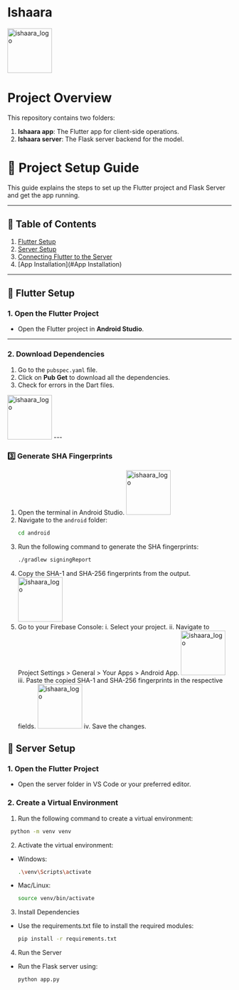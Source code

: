# Ishaara

<img src="https://github.com/user-attachments/assets/cb8e6b1f-61c6-41ef-a015-2077c33d92b3" alt="ishaara_logo" width="100" height="auto">

# Project Overview

This repository contains two folders:

1. **Ishaara app**: The Flutter app for client-side operations.  
2. **Ishaara server**: The Flask server backend for the model.


# 🚀 Project Setup Guide  

This guide explains the steps to set up the Flutter project and Flask Server and get the app running.

---

## 📝 Table of Contents  
1. [Flutter Setup](#flutter-setup)  
2. [Server Setup](#server-setup)  
3. [Connecting Flutter to the Server](#connecting-flutter-to-the-server)  
4. [App Installation](#App Installation)  

---

## 🌟 Flutter Setup  

### 1. Open the Flutter Project  
- Open the Flutter project in **Android Studio**.  

---

### 2️. Download Dependencies  

1. Go to the `pubspec.yaml` file.  
2. Click on **Pub Get** to download all the dependencies.  
3. Check for errors in the Dart files.

<img src="https://github.com/user-attachments/assets/2d4e1df8-acd7-48aa-81c2-ee9a927f7643" alt="ishaara_logo" width="100" height="auto">
---

### 3️⃣ Generate SHA Fingerprints  

1. Open the terminal in Android Studio.
   <img src="https://github.com/user-attachments/assets/62d3539c-d570-4510-87d3-0f183fa3c6f7" alt="ishaara_logo" width="100" height="auto">
3. Navigate to the `android` folder:  
   ```bash  
   cd android

4. Run the following command to generate the SHA fingerprints:
   ```bash
   ./gradlew signingReport
5. Copy the SHA-1 and SHA-256 fingerprints from the output.
   <img src="https://github.com/user-attachments/assets/5b57f991-38d4-4758-8852-a8f375100818" alt="ishaara_logo" width="100" height="auto">
6. Go to your Firebase Console:
   i. Select your project.
   ii. Navigate to Project Settings > General > Your Apps > Android App.
   <img src="https://github.com/user-attachments/assets/f2ca30c3-f5a3-4d8d-87a2-786f7e558ede" alt="ishaara_logo" width="100" height="auto">
   iii. Paste the copied SHA-1 and SHA-256 fingerprints in the respective fields.
   <img src="https://github.com/user-attachments/assets/cd6dcc3a-1e35-4134-aced-34a0f4640544" alt="ishaara_logo" width="100" height="auto">
   iv. Save the changes.

## 🌟 Server Setup  

### 1. Open the Flutter Project  
- Open the server folder in VS Code or your preferred editor.
### 2. Create a Virtual Environment  
1. Run the following command to create a virtual environment:
  ```bash
   python -m venv venv
  ```
2. Activate the virtual environment:  
- Windows:
   ```bash
   .\venv\Scripts\activate  
- Mac/Linux:
   ```bash
   source venv/bin/activate  

3. Install Dependencies
- Use the requirements.txt file to install the required modules:
  ```bash
  pip install -r requirements.txt  

4. Run the Server
- Run the Flask server using:
   ```bash
   python app.py  


